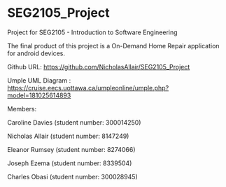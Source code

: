 # SEG2105_Project
Project for SEG2105 - Introduction to Software Engineering

The final product of this project is a On-Demand Home Repair application for android devices.

Github URL: https://github.com/NicholasAllair/SEG2105_Project

Umple UML Diagram : https://cruise.eecs.uottawa.ca/umpleonline/umple.php?model=181025614893




Members:

Caroline Davies (student number: 300014250)

Nicholas Allair (student number: 8147249)

Eleanor Rumsey (student number: 8274066)

Joseph Ezema (student number: 8339504)

Charles Obasi (student number: 300028945)





